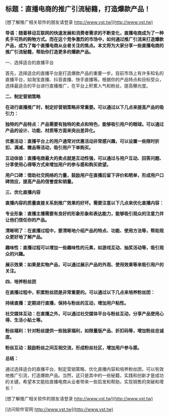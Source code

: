 ## **标题：直播电商的推广引流秘籍，打造爆款产品！**

[想了解推广相关软件的朋友请登录 http://www.vst.tw](http://www.vst.tw)

**导语：随着移动互联网的快速发展和消费者需求的不断变化，直播电商成为了一种炙手可热的购物方式。而在这个竞争激烈的市场中，如何通过推广引流来打造爆款产品，成为了每个直播电商从业者关注的焦点。本文将为大家分享一些直播电商的推广引流秘籍，帮助你打造更多的爆款产品。**

一、选择适合的直播平台

首先，选择适合的直播平台是打造爆款产品的重要一步。目前市场上有许多知名的直播平台，如淘宝直播、抖音直播、快手直播等。根据你的产品特点和目标受众，选择最适合的平台进行直播推广，在平台上积累人气和粉丝，提高曝光度。

**二、制定营销策略**

**在进行直播推广时，制定好营销策略非常重要。可以通过以下几点来提高产品的吸引力：**

**独特的产品特点：产品需要有独特的卖点和特色，能够吸引用户的眼球。可以通过产品的设计、功能、材质等方面来突出差异化。**

**优惠活动：直播平台上的用户通常对优惠活动非常感兴趣，可以设置一些限时折扣、满减、赠品等活动，吸引用户下单购买。**

**互动体验：直播电商最大的卖点就是互动性强，可以通过与用户互动、回答问题、分享使用心得等方式来增加用户的参与感和购买欲望。**

**用户口碑：借助社交网络的力量，鼓励用户在直播后留下评价和晒单，形成用户口碑效应，提高产品的信誉度和销量。**

**三、优化直播内容**

**直播内容的质量直接关系到推广效果的好坏。需要注意以下几点来优化直播内容：**

**专业形象：直播主播需要有良好的形象形象和表达能力，能够吸引观众的注意力并让他们信任你的产品。**

**清晰明了：在直播过程中，要清晰地介绍产品的特点、功能、使用方法等，帮助观众更好地了解产品。**

**趣味性：直播过程可以增加一些趣味性的元素，如游戏互动、抽奖活动等，吸引观众的兴趣。**

**展示效果：如果是实物产品，可以通过展示产品的外观、使用效果等来吸引用户的关注。**

**四、培养粉丝团**

**在直播过程中，积累粉丝团是非常重要的。可以通过以下几点来培养粉丝团：**

**持续直播：定期进行直播，保持与粉丝的互动，增加用户粘性。**

**社交媒体互动：在直播之外，可以通过社交媒体平台与粉丝互动，分享产品使用心得、生活小贴士等。**

**粉丝福利：针对粉丝提供一些独家福利，如限量版产品、折扣码等，增加粉丝忠诚度。**

**粉丝互动：鼓励粉丝之间互相交流，形成粉丝社区，增加用户参与感。**

**总结：**

通过选择适合的直播平台、制定营销策略、优化直播内容和培养粉丝团，可以有效地推广引流，打造爆款产品。当然，这只是其中的一些秘籍，实践和创新才是成功的关键。希望本文能给直播电商从业者带来一些启发和帮助，实现销售的突破和增长！

[想了解推广相关软件的朋友请登录 http://www.vst.tw](http://www.vst.tw)


[访问软件官网 http://www.vst.tw](http://www.vst.tw)
